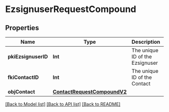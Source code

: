 # EzsignuserRequestCompound

## Properties
Name | Type | Description | Notes
------------ | ------------- | ------------- | -------------
**pkiEzsignuserID** | **Int** | The unique ID of the Ezsignuser | [optional] 
**fkiContactID** | **Int** | The unique ID of the Contact | 
**objContact** | [**ContactRequestCompoundV2**](ContactRequestCompoundV2.md) |  | 

[[Back to Model list]](../README.md#documentation-for-models) [[Back to API list]](../README.md#documentation-for-api-endpoints) [[Back to README]](../README.md)


